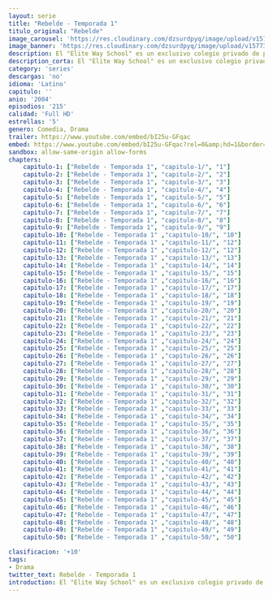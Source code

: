 ```yaml
---
layout: serie
title: "Rebelde - Temporada 1"
titulo_original: "Rebelde"
image_carousel: 'https://res.cloudinary.com/dzsurdpyq/image/upload/v1577313723/rebelde-temporada-1-min.jpg'
image_banner: 'https://res.cloudinary.com/dzsurdpyq/image/upload/v1577313735/rebelde-temporada-1-banner.jpg'
description: El "Elite Way School" es un exclusivo colegio privado de prestigio internacional donde adolescentes de clase alta estudian. El colegio cuenta con un programa de becas para jóvenes de bajos recursos con excelente nivel académico o deportivo; sin embargo, pocos de ellos logran graduarse, ya que son perseguidos por una sociedad secreta llamada “La Logia” cuyo propósito es conservar la “pureza” de la clase privilegiada. Entre el grupo de chicos que llega al club de veraneo que precede al año escolar, se encuentran Mía, Miguel, Diego y Roberta, que a pesar de sus grandes diferencias, descubren algo que los unirá por encima de los prejuicios, su profesión.
description_corta: El "Elite Way School" es un exclusivo colegio privado de prestigio internacional donde adolescentes de clase alta estudian.
category: 'series'
descargas: 'no'
idioma: 'Latino'
capitulo: ''
anio: '2004'
episodios: '215'
calidad: 'Full HD'
estrellas: '5'
genero: Comedia, Drama
trailer: https://www.youtube.com/embed/bI25u-GFqac
embed: https://www.youtube.com/embed/bI25u-GFqac?rel=0&amp;hd=1&border=0&wmode=opaque&enablejsapi=1&modestbranding=1&controls=1&showinfo=1
sandbox: allow-same-origin allow-forms 
chapters:
    capitulo-1: ["Rebelde - Temporada 1", "capitulo-1/", "1"]
    capitulo-2: ["Rebelde - Temporada 1", "capitulo-2/", "2"]
    capitulo-3: ["Rebelde - Temporada 1", "capitulo-3/", "3"]
    capitulo-4: ["Rebelde - Temporada 1", "capitulo-4/", "4"]
    capitulo-5: ["Rebelde - Temporada 1", "capitulo-5/", "5"]
    capitulo-6: ["Rebelde - Temporada 1", "capitulo-6/", "6"]
    capitulo-7: ["Rebelde - Temporada 1", "capitulo-7/", "7"]
    capitulo-8: ["Rebelde - Temporada 1", "capitulo-8/", "8"]
    capitulo-9: ["Rebelde - Temporada 1", "capitulo-9/", "9"]
    capitulo-10: ["Rebelde - Temporada 1" ,"capitulo-10/", "10"]
    capitulo-11: ["Rebelde - Temporada 1" ,"capitulo-11/", "12"]
    capitulo-12: ["Rebelde - Temporada 1" ,"capitulo-12/", "12"]
    capitulo-13: ["Rebelde - Temporada 1" ,"capitulo-13/", "13"]
    capitulo-14: ["Rebelde - Temporada 1" ,"capitulo-14/", "14"]
    capitulo-15: ["Rebelde - Temporada 1" ,"capitulo-15/", "15"]
    capitulo-16: ["Rebelde - Temporada 1" ,"capitulo-16/", "16"]
    capitulo-17: ["Rebelde - Temporada 1" ,"capitulo-17/", "17"]
    capitulo-18: ["Rebelde - Temporada 1" ,"capitulo-18/", "18"]
    capitulo-19: ["Rebelde - Temporada 1" ,"capitulo-19/", "19"]
    capitulo-20: ["Rebelde - Temporada 1" ,"capitulo-20/", "20"]
    capitulo-21: ["Rebelde - Temporada 1" ,"capitulo-21/", "21"]
    capitulo-22: ["Rebelde - Temporada 1" ,"capitulo-22/", "22"]
    capitulo-23: ["Rebelde - Temporada 1" ,"capitulo-23/", "23"]
    capitulo-24: ["Rebelde - Temporada 1" ,"capitulo-24/", "24"]
    capitulo-25: ["Rebelde - Temporada 1" ,"capitulo-25/", "25"]
    capitulo-26: ["Rebelde - Temporada 1" ,"capitulo-26/", "26"]
    capitulo-27: ["Rebelde - Temporada 1" ,"capitulo-27/", "27"]
    capitulo-28: ["Rebelde - Temporada 1" ,"capitulo-28/", "28"]
    capitulo-29: ["Rebelde - Temporada 1" ,"capitulo-29/", "29"]
    capitulo-30: ["Rebelde - Temporada 1" ,"capitulo-30/", "30"]
    capitulo-31: ["Rebelde - Temporada 1" ,"capitulo-31/", "31"]
    capitulo-32: ["Rebelde - Temporada 1" ,"capitulo-32/", "32"]
    capitulo-33: ["Rebelde - Temporada 1" ,"capitulo-33/", "33"]
    capitulo-34: ["Rebelde - Temporada 1" ,"capitulo-34/", "34"]
    capitulo-35: ["Rebelde - Temporada 1" ,"capitulo-35/", "35"]
    capitulo-36: ["Rebelde - Temporada 1" ,"capitulo-36/", "36"]
    capitulo-37: ["Rebelde - Temporada 1" ,"capitulo-37/", "37"]
    capitulo-38: ["Rebelde - Temporada 1" ,"capitulo-38/", "38"]
    capitulo-39: ["Rebelde - Temporada 1" ,"capitulo-39/", "39"]
    capitulo-40: ["Rebelde - Temporada 1" ,"capitulo-40/", "40"]
    capitulo-41: ["Rebelde - Temporada 1" ,"capitulo-41/", "41"]
    capitulo-42: ["Rebelde - Temporada 1" ,"capitulo-42/", "42"]
    capitulo-43: ["Rebelde - Temporada 1" ,"capitulo-43/", "43"]
    capitulo-44: ["Rebelde - Temporada 1" ,"capitulo-44/", "44"]
    capitulo-45: ["Rebelde - Temporada 1" ,"capitulo-45/", "45"]
    capitulo-46: ["Rebelde - Temporada 1" ,"capitulo-46/", "46"]
    capitulo-47: ["Rebelde - Temporada 1" ,"capitulo-47/", "47"]
    capitulo-48: ["Rebelde - Temporada 1" ,"capitulo-48/", "48"]
    capitulo-49: ["Rebelde - Temporada 1" ,"capitulo-49/", "49"]
    capitulo-50: ["Rebelde - Temporada 1" ,"capitulo-50/", "50"]

clasificacion: '+10'
tags:
- Drama
twitter_text: Rebelde - Temporada 1
introduction: El "Elite Way School" es un exclusivo colegio privado de prestigio internacional donde adolescentes de clase alta estudian.
---
```












